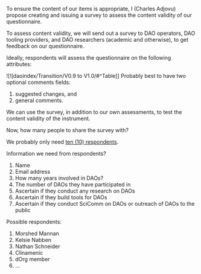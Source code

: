 To ensure the content of our items is appropriate, I (Charles Adjovu) propose creating and issuing a survey to assess the content validity of our questionnaire. 

To assess content validity, we will send out a survey to DAO operators, DAO tooling providers, and DAO researchers (academic and otherwise), to get feedback on our questionnaire.

Ideally, respondents will assess the questionnaire on the following attributes:

![![daoindex/Transition/V0.9 to V1.0/#^Table]]
Probably best to have two optional comments fields: 

1. suggested changes, and 
2. general comments.

We can use the survey, in addition to our own assessments, to test the content validity of the instrument.

Now, how many people to share the survey with?

We probably only need [ten (10) respondents](https://www.perplexity.ai/search/how-many-experts-RUgauAP0RT.9UtVhBsH3YQ).

Information we need from respondents?

1. Name
2. Email address
3. How many years involved in DAOs?
4. The number of DAOs they have participated in
5. Ascertain if they conduct any research on DAOs
5. Ascertain if they build tools for DAOs
5. Ascertain if they conduct SciComm on DAOs or outreach of DAOs to the public

Possible respondents:

1. Morshed Mannan
2. Kelsie Nabben
3. Nathan Schneider
4. Clinamenic
5. dOrg member
6. ...





